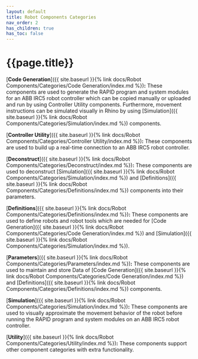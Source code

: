 ```yaml
---
layout: default
title: Robot Components Categories
nav_order: 2
has_children: true
has_toc: false
---
```


# **{{page.title}}**

[**Code Generation**]({{ site.baseurl }}{% link docs/Robot Components/Categories/Code Generation/index.md %})**:** These components are used to generate the RAPID program and system modules for an ABB IRC5 robot controller which can be copied manually or uploaded and run by using Controller Utility components. Furthermore, movement instructions can be simulated visually in Rhino by using [Simulation]({{ site.baseurl }}{% link docs/Robot Components/Categories/Simulation/index.md %}) components.

[**Controller Utility**]({{ site.baseurl }}{% link docs/Robot Components/Categories/Controller Utility/index.md %})**:** These components are used to build up a real-time connection to an ABB IRC5 robot controller.

[**Deconstruct**]({{ site.baseurl }}{% link docs/Robot Components/Categories/Deconstruct/index.md %})**:** These components are used to deconstruct [Simulation]({{ site.baseurl }}{% link docs/Robot Components/Categories/Simulation/index.md %}) and [Definitions]({{ site.baseurl }}{% link docs/Robot Components/Categories/Definitions/index.md %}) components into their parameters.

[**Definitions**]({{ site.baseurl }}{% link docs/Robot Components/Categories/Definitions/index.md %})**:** These components are used to define robots and robot tools which are needed for [Code Generation]({{ site.baseurl }}{% link docs/Robot Components/Categories/Code Generation/index.md %}) and [Simulation]({{ site.baseurl }}{% link docs/Robot Components/Categories/Simulation/index.md %}).

[**Parameters**]({{ site.baseurl }}{% link docs/Robot Components/Categories/Parameters/index.md %})**:** These components are used to maintain and store Data of [Code Generation]({{ site.baseurl }}{% link docs/Robot Components/Categories/Code Generation/index.md %}) and [Definitions]({{ site.baseurl }}{% link docs/Robot Components/Categories/Definitions/index.md %}) components.

[**Simulation**]({{ site.baseurl }}{% link docs/Robot Components/Categories/Simulation/index.md %})**:** These components are used to visually approximate the movement behavior of the robot before running the RAPID program and system modules on an ABB IRC5 robot controller.

[**Utility**]({{ site.baseurl }}{% link docs/Robot Components/Categories/Utility/index.md %})**:** These components support other component categories with extra functionality.